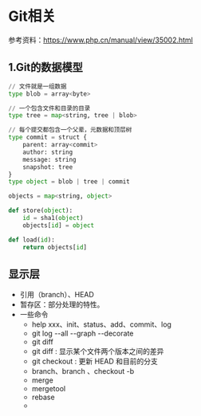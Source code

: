 # Git相关

参考资料：https://www.php.cn/manual/view/35002.html

## 1.Git的数据模型
``` python
// 文件就是一组数据
type blob = array<byte>

// 一个包含文件和目录的目录
type tree = map<string, tree | blob>

// 每个提交都包含一个父辈，元数据和顶层树
type commit = struct {
    parent: array<commit>
    author: string
    message: string
    snapshot: tree
}
type object = blob | tree | commit

objects = map<string, object>

def store(object):
    id = sha1(object)
    objects[id] = object

def load(id):
    return objects[id]
```

## 显示层
- 引用（branch）、HEAD
- 暂存区：部分处理的特性。
- 一些命令
  - help xxx、init、status、add、commit、log
  - git log --all --graph --decorate
  - git diff <filename>
  - git diff <revision> <filename>: 显示某个文件两个版本之间的差异
  - git checkout <revision>: 更新 HEAD 和目前的分支
  - branch、branch <name>、checkout -b <name>
  - merge
  - mergetool
  - rebase
  - 
